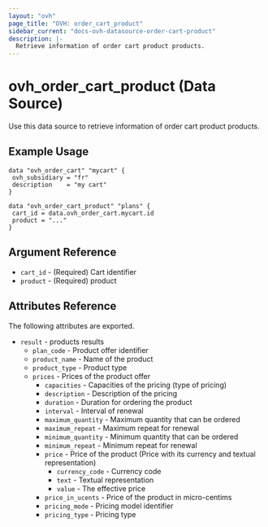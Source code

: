 ```yaml
---
layout: "ovh"
page_title: "OVH: order_cart_product"
sidebar_current: "docs-ovh-datasource-order-cart-product"
description: |-
  Retrieve information of order cart product products.
---
```


# ovh_order_cart_product (Data Source)

Use this data source to retrieve information of order cart product products.

## Example Usage

```hcl
data "ovh_order_cart" "mycart" {
 ovh_subsidiary = "fr"
 description    = "my cart"
}

data "ovh_order_cart_product" "plans" {
 cart_id = data.ovh_order_cart.mycart.id
 product = "..."
}
```

## Argument Reference

* `cart_id` - (Required) Cart identifier
* `product` - (Required) product


## Attributes Reference

The following attributes are exported.

* `result` - products results
  * `plan_code` - Product offer identifier
  * `product_name` - Name of the product
  * `product_type` - Product type
  * `prices` - Prices of the product offer
    * `capacities` - Capacities of the pricing (type of pricing)
    * `description` - Description of the pricing
    * `duration` - Duration for ordering the product
    * `interval` - Interval of renewal
    * `maximum_quantity` - Maximum quantity that can be ordered
    * `maximum_repeat` - Maximum repeat for renewal
    * `minimum_quantity` - Minimum quantity that can be ordered
    * `minimum_repeat` - Minimum repeat for renewal
    * `price` - Price of the product (Price with its currency and textual representation)
      * `currency_code` - Currency code
      * `text` - Textual representation
      * `value` - The effective price
    * `price_in_ucents` - Price of the product in micro-centims
    * `pricing_mode` - Pricing model identifier
    * `pricing_type` - Pricing type
